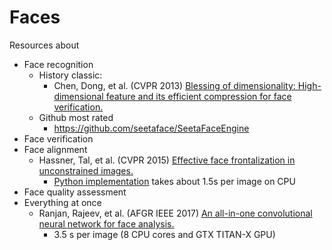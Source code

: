 # Faces
Resources about
* Face recognition
  * History classic:
    * Chen, Dong, et al. (CVPR 2013) [Blessing of dimensionality: High-dimensional feature and its efficient compression for face verification.](https://www.cv-foundation.org/openaccess/content_cvpr_2013/papers/Chen_Blessing_of_Dimensionality_2013_CVPR_paper.pdf)
  * Github most rated
    * https://github.com/seetaface/SeetaFaceEngine
* Face verification
* Face alignment
  * Hassner, Tal, et al. (CVPR 2015) [Effective face frontalization in unconstrained images.](https://www.cv-foundation.org/openaccess/content_cvpr_2015/papers/Hassner_Effective_Face_Frontalization_2015_CVPR_paper.pdf)
    * [Python implementation](https://github.com/dougsouza/face-frontalization) takes about 1.5s per image on CPU
* Face quality assessment
* Everything at once
  * Ranjan, Rajeev, et al. (AFGR IEEE 2017) [An all-in-one convolutional neural network for face analysis.](https://arxiv.org/pdf/1611.00851)
    * 3.5 s per image (8 CPU cores and GTX TITAN-X GPU)

